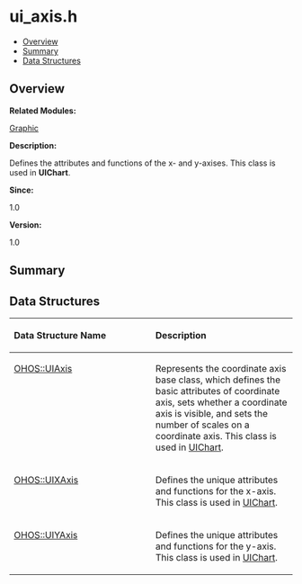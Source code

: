 # ui\_axis.h<a name="EN-US_TOPIC_0000001054918137"></a>

-   [Overview](#section1716904434165629)
-   [Summary](#section1133905417165629)
-   [Data Structures](#nested-classes)

## **Overview**<a name="section1716904434165629"></a>

**Related Modules:**

[Graphic](graphic.md)

**Description:**

Defines the attributes and functions of the x- and y-axises. This class is used in  **UIChart**. 

**Since:**

1.0

**Version:**

1.0

## **Summary**<a name="section1133905417165629"></a>

## Data Structures<a name="nested-classes"></a>

<a name="table1009767413165629"></a>
<table><thead align="left"><tr id="row1013679407165629"><th class="cellrowborder" valign="top" width="50%" id="mcps1.1.3.1.1"><p id="p247006470165629"><a name="p247006470165629"></a><a name="p247006470165629"></a>Data Structure Name</p>
</th>
<th class="cellrowborder" valign="top" width="50%" id="mcps1.1.3.1.2"><p id="p657986277165629"><a name="p657986277165629"></a><a name="p657986277165629"></a>Description</p>
</th>
</tr>
</thead>
<tbody><tr id="row344775550165629"><td class="cellrowborder" valign="top" width="50%" headers="mcps1.1.3.1.1 "><p id="p1864767043165629"><a name="p1864767043165629"></a><a name="p1864767043165629"></a><a href="ohos-uiaxis.md">OHOS::UIAxis</a></p>
</td>
<td class="cellrowborder" valign="top" width="50%" headers="mcps1.1.3.1.2 "><p id="p153481088165629"><a name="p153481088165629"></a><a name="p153481088165629"></a>Represents the coordinate axis base class, which defines the basic attributes of coordinate axis, sets whether a coordinate axis is visible, and sets the number of scales on a coordinate axis. This class is used in <a href="ohos-uichart.md">UIChart</a>. </p>
</td>
</tr>
<tr id="row1868257411165629"><td class="cellrowborder" valign="top" width="50%" headers="mcps1.1.3.1.1 "><p id="p1363784469165629"><a name="p1363784469165629"></a><a name="p1363784469165629"></a><a href="ohos-uixaxis.md">OHOS::UIXAxis</a></p>
</td>
<td class="cellrowborder" valign="top" width="50%" headers="mcps1.1.3.1.2 "><p id="p1625642115165629"><a name="p1625642115165629"></a><a name="p1625642115165629"></a>Defines the unique attributes and functions for the x-axis. This class is used in <a href="ohos-uichart.md">UIChart</a>. </p>
</td>
</tr>
<tr id="row1365480951165629"><td class="cellrowborder" valign="top" width="50%" headers="mcps1.1.3.1.1 "><p id="p713653810165629"><a name="p713653810165629"></a><a name="p713653810165629"></a><a href="ohos-uiyaxis.md">OHOS::UIYAxis</a></p>
</td>
<td class="cellrowborder" valign="top" width="50%" headers="mcps1.1.3.1.2 "><p id="p1175133023165629"><a name="p1175133023165629"></a><a name="p1175133023165629"></a>Defines the unique attributes and functions for the y-axis. This class is used in <a href="ohos-uichart.md">UIChart</a>. </p>
</td>
</tr>
</tbody>
</table>

